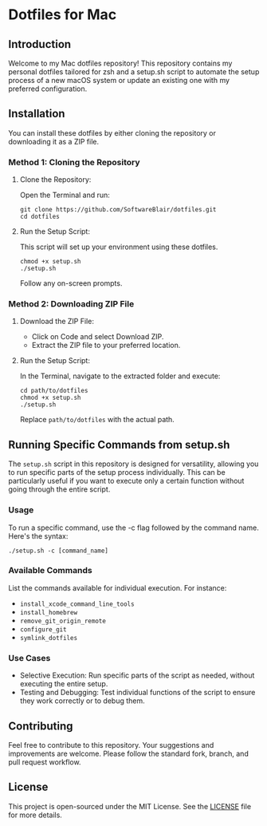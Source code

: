 # Dotfiles for Mac

## Introduction

Welcome to my Mac dotfiles repository! This repository contains my personal dotfiles tailored for zsh and a setup.sh script to automate the setup process of a new macOS system or update an existing one with my preferred configuration.

## Installation

You can install these dotfiles by either cloning the repository or downloading it as a ZIP file.

### Method 1: Cloning the Repository
1. Clone the Repository:

    Open the Terminal and run:
    ```
    git clone https://github.com/SoftwareBlair/dotfiles.git
    cd dotfiles
    ```
2. Run the Setup Script:
    
    This script will set up your environment using these dotfiles.
    ```
    chmod +x setup.sh
    ./setup.sh
    ```
    Follow any on-screen prompts.

### Method 2: Downloading ZIP File
1. Download the ZIP File:
     - Click on Code and select Download ZIP.
     - Extract the ZIP file to your preferred location.
2. Run the Setup Script:
    
    In the Terminal, navigate to the extracted folder and execute:
    ```
    cd path/to/dotfiles
    chmod +x setup.sh
    ./setup.sh
    ```
    Replace `path/to/dotfiles` with the actual path.

## Running Specific Commands from setup.sh

The `setup.sh` script in this repository is designed for versatility, allowing you to run specific parts of the setup process individually. This can be particularly useful if you want to execute only a certain function without going through the entire script.

### Usage
To run a specific command, use the -c flag followed by the command name. Here's the syntax:

```
./setup.sh -c [command_name]
```

### Available Commands
List the commands available for individual execution. For instance:
- `install_xcode_command_line_tools`
- `install_homebrew`
- `remove_git_origin_remote`
- `configure_git`
- `symlink_dotfiles`

### Use Cases
- Selective Execution: Run specific parts of the script as needed, without executing the entire setup.
- Testing and Debugging: Test individual functions of the script to ensure they work correctly or to debug them.

## Contributing

Feel free to contribute to this repository. Your suggestions and improvements are welcome. Please follow the standard fork, branch, and pull request workflow.

## License

This project is open-sourced under the MIT License. See the [LICENSE](LICENSE) file for more details.
